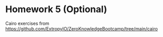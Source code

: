 # Homework 5 (Optional)

Cairo exercises from https://github.com/ExtropyIO/ZeroKnowledgeBootcamp/tree/main/cairo
